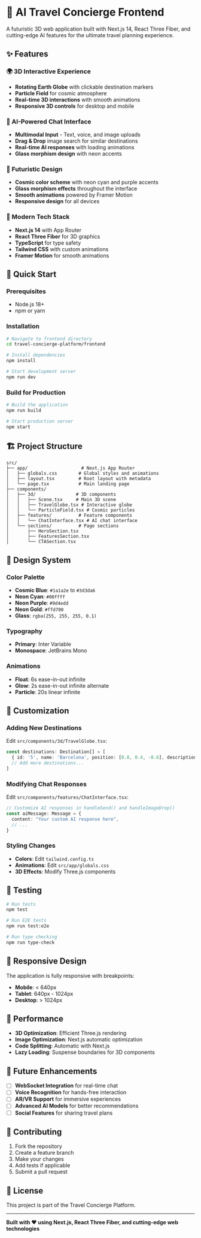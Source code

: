 # 🚀 AI Travel Concierge Frontend

A futuristic 3D web application built with Next.js 14, React Three Fiber, and cutting-edge AI features for the ultimate travel planning experience.

## ✨ Features

### 🌍 3D Interactive Experience
- **Rotating Earth Globe** with clickable destination markers
- **Particle Field** for cosmic atmosphere
- **Real-time 3D interactions** with smooth animations
- **Responsive 3D controls** for desktop and mobile

### 🤖 AI-Powered Chat Interface
- **Multimodal Input** - Text, voice, and image uploads
- **Drag & Drop** image search for similar destinations
- **Real-time AI responses** with loading animations
- **Glass morphism design** with neon accents

### 🎨 Futuristic Design
- **Cosmic color scheme** with neon cyan and purple accents
- **Glass morphism effects** throughout the interface
- **Smooth animations** powered by Framer Motion
- **Responsive design** for all devices

### 📱 Modern Tech Stack
- **Next.js 14** with App Router
- **React Three Fiber** for 3D graphics
- **TypeScript** for type safety
- **Tailwind CSS** with custom animations
- **Framer Motion** for smooth animations

## 🚀 Quick Start

### Prerequisites
- Node.js 18+ 
- npm or yarn

### Installation

```bash
# Navigate to frontend directory
cd travel-concierge-platform/frontend

# Install dependencies
npm install

# Start development server
npm run dev
```

### Build for Production

```bash
# Build the application
npm run build

# Start production server
npm start
```

## 🏗️ Project Structure

```
src/
├── app/                    # Next.js App Router
│   ├── globals.css        # Global styles and animations
│   ├── layout.tsx         # Root layout with metadata
│   └── page.tsx           # Main landing page
├── components/
│   ├── 3d/               # 3D components
│   │   ├── Scene.tsx     # Main 3D scene
│   │   ├── TravelGlobe.tsx # Interactive globe
│   │   └── ParticleField.tsx # Cosmic particles
│   ├── features/          # Feature components
│   │   └── ChatInterface.tsx # AI chat interface
│   └── sections/          # Page sections
│       ├── HeroSection.tsx
│       ├── FeaturesSection.tsx
│       └── CTASection.tsx
```

## 🎨 Design System

### Color Palette
- **Cosmic Blue**: `#1a1a2e` to `#3d3da6`
- **Neon Cyan**: `#00ffff`
- **Neon Purple**: `#9d4edd`
- **Neon Gold**: `#ffd700`
- **Glass**: `rgba(255, 255, 255, 0.1)`

### Typography
- **Primary**: Inter Variable
- **Monospace**: JetBrains Mono

### Animations
- **Float**: 6s ease-in-out infinite
- **Glow**: 2s ease-in-out infinite alternate
- **Particle**: 20s linear infinite

## 🔧 Customization

### Adding New Destinations
Edit `src/components/3d/TravelGlobe.tsx`:

```typescript
const destinations: Destination[] = [
  { id: '5', name: 'Barcelona', position: [0.8, 0.4, -0.6], description: 'Catalan charm' },
  // Add more destinations...
]
```

### Modifying Chat Responses
Edit `src/components/features/ChatInterface.tsx`:

```typescript
// Customize AI responses in handleSend() and handleImageDrop()
const aiMessage: Message = {
  content: "Your custom AI response here",
  // ...
}
```

### Styling Changes
- **Colors**: Edit `tailwind.config.ts`
- **Animations**: Edit `src/app/globals.css`
- **3D Effects**: Modify Three.js components

## 🧪 Testing

```bash
# Run tests
npm test

# Run E2E tests
npm run test:e2e

# Run type checking
npm run type-check
```

## 📱 Responsive Design

The application is fully responsive with breakpoints:
- **Mobile**: < 640px
- **Tablet**: 640px - 1024px
- **Desktop**: > 1024px

## 🚀 Performance

- **3D Optimization**: Efficient Three.js rendering
- **Image Optimization**: Next.js automatic optimization
- **Code Splitting**: Automatic with Next.js
- **Lazy Loading**: Suspense boundaries for 3D components

## 🔮 Future Enhancements

- [ ] **WebSocket Integration** for real-time chat
- [ ] **Voice Recognition** for hands-free interaction
- [ ] **AR/VR Support** for immersive experiences
- [ ] **Advanced AI Models** for better recommendations
- [ ] **Social Features** for sharing travel plans

## 🤝 Contributing

1. Fork the repository
2. Create a feature branch
3. Make your changes
4. Add tests if applicable
5. Submit a pull request

## 📄 License

This project is part of the Travel Concierge Platform.

---

**Built with ❤️ using Next.js, React Three Fiber, and cutting-edge web technologies**
